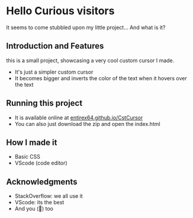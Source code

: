 # Hello Curious visitors
It seems to come stubbled upon my little project...
And what is it?

## Introduction and Features
this is a small project, showcasing a very cool custom cursor I made.  
- It's just a simpler custom cursor
- It becomes bigger and inverts the color of the text when it hovers over the text

## Running this project
- It is available online at [entirex64.github.io/CstCursor](https://entirex64.github.io/CstCursor/)
- You can also just download the zip and open the index.html

## How I made it
- Basic CSS
- VScode (code editor)

## Acknowledgments
- StackOverflow: we all use it
- VScode: its the best
- And you (💖) too
